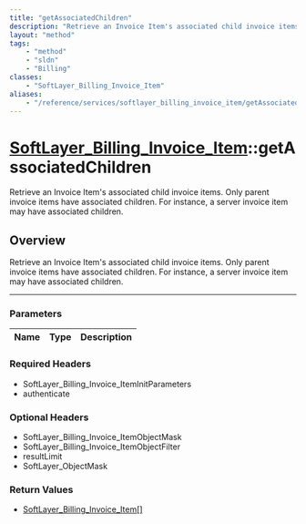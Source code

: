 ```yaml
---
title: "getAssociatedChildren"
description: "Retrieve an Invoice Item's associated child invoice items. Only parent invoice items have associated children. For insta... "
layout: "method"
tags:
    - "method"
    - "sldn"
    - "Billing"
classes:
    - "SoftLayer_Billing_Invoice_Item"
aliases:
    - "/reference/services/softlayer_billing_invoice_item/getAssociatedChildren"
---
```

# [SoftLayer_Billing_Invoice_Item](/reference/services/SoftLayer_Billing_Invoice_Item)::getAssociatedChildren

Retrieve an Invoice Item's associated child invoice items. Only parent invoice items have associated children. For instance, a server invoice item may have associated children.


## Overview 
Retrieve an Invoice Item's associated child invoice items. Only parent invoice items have associated children. For instance, a server invoice item may have associated children.

-----

### Parameters 
|Name | Type | Description |
| --- | --- | --- |


### Required Headers
* SoftLayer_Billing_Invoice_ItemInitParameters
* authenticate


### Optional Headers
* SoftLayer_Billing_Invoice_ItemObjectMask
* SoftLayer_Billing_Invoice_ItemObjectFilter
* resultLimit
* SoftLayer_ObjectMask

### Return Values
* <a href='/reference/datatypes/SoftLayer_Billing_Invoice_Item'>SoftLayer_Billing_Invoice_Item[] </a>




